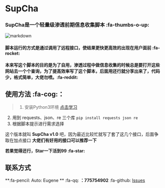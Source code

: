 # SupCha

### SupCha是一个轻量级渗透前期信息收集脚本 :fa-thumbs-o-up:


![markdown](https://i.loli.net/2019/12/20/rq3MGf6TSeKBaRU.png "Logo")

#### 脚本运行的方式是通过调用了远程接口，使结果更快更高效的出现在用户面前 :fa-rocket:

**本来写这个脚本的目的是为了自用，渗透过程中做信息收集的时候总是要打开这些网站去一个个查询，为了提高效率写了这个脚本，后面用还行就分享出来了，代码少，格式简单，大佬勿喷。:fa-reddit:**


## 使用方法 :fa-cog:：
> 1. 安装Python3环境  [点击学习](https://www.runoob.com/python3/python3-install.html "study")
2. 用到 requests、json、re 三个库 `pip install requests json re`
3. 根据脚本提示进行需求选择

这个版本就叫 **SupCha v1.0** 吧，因为最近比较忙就写了套了这几个接口，后面争取在加点接口
**大佬们有好用的接口可以推荐一下**

**若果觉得还行，Star一下活到99 :fa-star:**
##  联系方式
**:fa-pencil:  Auto: Eugene **
:fa-qq: **：775754902**
:fa-github: [lssues](https://github.com/China-Eugene/SupCha/issues "lssues")